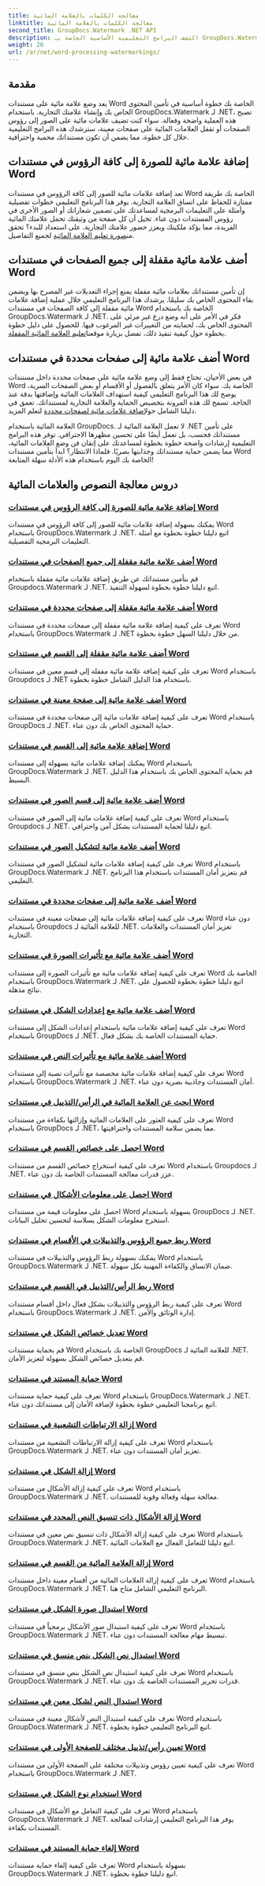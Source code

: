 ```yaml
---
title: معالجة الكلمات بالعلامة المائية
linktitle: معالجة الكلمات بالعلامة المائية
second_title: GroupDocs.Watermark .NET API
description: اكتشف البرامج التعليمية الأساسية الخاصة بـ GroupDocs.Watermark لـ .NET لإضافة العلامات المائية وإدارتها في مستندات Word. عزز أمان مستنداتك وعلامتك التجارية دون عناء.
weight: 26
url: /ar/net/word-processing-watermarkings/
---
```

## مقدمة

يعد وضع علامة مائية على مستندات Word الخاصة بك خطوة أساسية في تأمين المحتوى الخاص بك وإنشاء علامتك التجارية. باستخدام GroupDocs.Watermark لـ .NET، تصبح هذه العملية واضحة وفعالة. سواء كنت تضيف علامات مائية على الصور إلى رؤوس الصفحات أو تقفل العلامات المائية على صفحات معينة، سترشدك هذه البرامج التعليمية خلال كل خطوة، مما يضمن أن تكون مستنداتك محمية واحترافية.

## إضافة علامة مائية للصورة إلى كافة الرؤوس في مستندات Word

تعد إضافة علامات مائية للصور إلى كافة الرؤوس في مستندات Word الخاصة بك طريقة ممتازة للحفاظ على اتساق العلامة التجارية. يوفر هذا البرنامج التعليمي خطوات تفصيلية وأمثلة على التعليمات البرمجية لمساعدتك على تضمين شعاراتك أو الصور الأخرى في رؤوس المستندات دون عناء. تخيل أن كل صفحة من وثيقتك تحمل علامتك المائية الفريدة، مما يؤكد ملكيتك ويعزز حضور علامتك التجارية. على استعداد للبدء؟ تحقق من[صورة تعليم العلامة المائية](./add-image-watermark-all-headers-word-docs/) لجميع التفاصيل.

## أضف علامة مائية مقفلة إلى جميع الصفحات في مستندات Word

 إن تأمين مستنداتك بعلامات مائية مقفلة يمنع إجراء التعديلات غير المصرح بها ويضمن بقاء المحتوى الخاص بك سليمًا. يرشدك هذا البرنامج التعليمي خلال عملية إضافة علامات مائية مقفلة إلى كافة الصفحات في مستندات Word الخاصة بك باستخدام GroupDocs.Watermark لـ .NET. فكر في الأمر على أنه وضع درع غير مرئي على المحتوى الخاص بك، لحمايته من التغييرات غير المرغوب فيها. للحصول على دليل خطوة بخطوة حول كيفية تنفيذ ذلك، تفضل بزيارة موقعنا[تعليم العلامة المائية المقفلة](./add-locked-watermark-all-pages-word-docs/).

## أضف علامة مائية إلى صفحات محددة في مستندات Word

في بعض الأحيان، تحتاج فقط إلى وضع علامة مائية على صفحات محددة داخل مستندات Word الخاصة بك. سواء كان الأمر يتعلق بالفصول أو الأقسام أو بعض الصفحات السرية، يوضح لك هذا البرنامج التعليمي كيفية استهداف العلامات المائية وإضافتها بدقة عند الحاجة. تسمح لك هذه المرونة بتخصيص الحماية والعلامة التجارية لمستنداتك. تعمق في دليلنا الشامل حول[إضافة علامات مائية لصفحات محددة](./add-watermark-specific-pages-word-docs/) لتعلم المزيد.

العلامة المائية باستخدام GroupDocs. لا تعمل العلامة المائية لـ .NET على تأمين مستنداتك فحسب، بل تعمل أيضًا على تحسين مظهرها الاحترافي. توفر هذه البرامج التعليمية إرشادات واضحة خطوة بخطوة لمساعدتك على إتقان فن وضع العلامات المائية، مما يضمن حماية مستنداتك وجذابتها بصريًا. فلماذا الانتظار؟ ابدأ بتأمين مستندات Word الخاصة بك اليوم باستخدام هذه الأدلة سهلة المتابعة!
## دروس معالجة النصوص والعلامات المائية
### [إضافة علامة مائية للصورة إلى كافة الرؤوس في مستندات Word](./add-image-watermark-all-headers-word-docs/)
يمكنك بسهولة إضافة علامات مائية للصور إلى كافة الرؤوس في مستندات Word باستخدام GroupDocs.Watermark لـ .NET. اتبع دليلنا خطوة بخطوة مع أمثلة التعليمات البرمجية التفصيلية.
### [أضف علامة مائية مقفلة إلى جميع الصفحات في مستندات Word](./add-locked-watermark-all-pages-word-docs/)
قم بتأمين مستنداتك عن طريق إضافة علامات مائية مقفلة باستخدام Groupdocs.Watermark لـ .NET. اتبع دليلنا خطوة بخطوة لسهولة التنفيذ.
### [أضف علامة مائية مقفلة إلى صفحات محددة في مستندات Word](./add-locked-watermark-specific-pages-word-docs/)
تعرف على كيفية إضافة علامة مائية مقفلة إلى صفحات محددة في مستندات Word باستخدام GroupDocs.Watermark لـ .NET من خلال دليلنا السهل خطوة بخطوة.
### [أضف علامة مائية مقفلة إلى القسم في مستندات Word](./add-locked-watermark-section-word-docs/)
تعرف على كيفية إضافة علامة مائية مقفلة إلى قسم معين في مستندات Word باستخدام Groupdocs لـ .NET باستخدام هذا الدليل الشامل خطوة بخطوة.
### [أضف علامة مائية إلى صفحة معينة في مستندات Word](./add-watermark-specific-page-word-docs/)
تعرف على كيفية إضافة علامات مائية إلى صفحات محددة في مستندات Word باستخدام GroupDocs لـ .NET. حماية المحتوى الخاص بك دون عناء.
### [إضافة علامة مائية إلى القسم في مستندات Word](./add-watermark-section-word-docs/)
يمكنك إضافة علامات مائية بسهولة إلى مستندات Word باستخدام GroupDocs.Watermark لـ .NET. قم بحماية المحتوى الخاص بك باستخدام هذا الدليل البسيط.
### [أضف علامة مائية إلى قسم الصور في مستندات Word](./add-watermark-section-images-word-docs/)
تعرف على كيفية إضافة علامات مائية إلى الصور في مستندات Word باستخدام Groupdocs لـ .NET. اتبع دليلنا لحماية المستندات بشكل آمن واحترافي.
### [أضف علامة مائية لتشكيل الصور في مستندات Word](./add-watermark-shape-images-word-docs/)
تعرف على كيفية إضافة علامات مائية لتشكيل الصور في مستندات Word باستخدام GroupDocs.Watermark لـ .NET. قم بتعزيز أمان المستندات باستخدام هذا البرنامج التعليمي.
### [أضف علامة مائية إلى صفحات محددة في مستندات Word](./add-watermark-specific-pages-word-docs/)
تعرف على كيفية إضافة علامات مائية إلى صفحات معينة في مستندات Word دون عناء باستخدام Groupdocs للعلامة المائية لـ .NET. تعزيز أمان المستندات والعلامات التجارية.
### [أضف علامة مائية مع تأثيرات الصورة في مستندات Word](./add-watermark-image-effects-word-docs/)
تعرف على كيفية إضافة علامات مائية مع تأثيرات الصورة إلى مستندات Word الخاصة بك باستخدام GroupDocs.Watermark لـ .NET. اتبع دليلنا خطوة بخطوة للحصول على نتائج مذهلة.
### [أضف علامة مائية مع إعدادات الشكل في مستندات Word](./add-watermark-shape-settings-word-docs/)
تعرف على كيفية إضافة علامات مائية باستخدام إعدادات الشكل إلى مستندات Word باستخدام GroupDocs لـ .NET. حماية المستندات الخاصة بك بشكل فعال.
### [أضف علامة مائية مع تأثيرات النص في مستندات Word](./add-watermark-text-effects-word-docs/)
تعرف على كيفية إضافة علامات مائية مخصصة مع تأثيرات نصية إلى مستندات Word باستخدام GroupDocs.Watermark لـ .NET. أمان المستندات وجاذبية بصرية دون عناء.
### [ابحث عن العلامة المائية في الرأس/التذييل في مستندات Word](./find-watermark-header-footer-word-docs/)
تعرف على كيفية العثور على العلامات المائية وإزالتها بكفاءة من مستندات Word باستخدام GroupDocs لـ .NET، مما يضمن سلامة المستندات واحترافيتها.
### [احصل على خصائص القسم في مستندات Word](./get-section-properties-word-docs/)
تعرف على كيفية استخراج خصائص القسم من مستندات Word باستخدام Groupdocs لـ .NET. عزز قدرات معالجة المستندات الخاصة بك دون عناء.
### [احصل على معلومات الأشكال في مستندات Word](./get-shapes-information-word-docs/)
احصل على معلومات قيمة من مستندات Word بسهولة باستخدام GroupDocs لـ .NET. استخرج معلومات الشكل بسلاسة لتحسين تحليل البيانات.
### [ربط جميع الرؤوس والتذييلات في الأقسام في مستندات Word](./link-all-headers-footers-section-word-docs/)
يمكنك بسهولة ربط الرؤوس والتذييلات في مستندات Word باستخدام GroupDocs.Watermark لـ .NET. ضمان الاتساق والكفاءة المهنية بكل سهولة.
### [ربط الرأس/التذييل في القسم في مستندات Word](./link-header-footer-section-word-docs/)
تعرف على كيفية ربط الرؤوس والتذييلات بشكل فعال داخل أقسام مستندات Word باستخدام GroupDocs.Watermark لـ .NET. إدارة الوثائق والأمن.
### [تعديل خصائص الشكل في مستندات Word](./modify-shape-properties-word-docs/)
قم بحماية مستندات Word الخاصة بك باستخدام GroupDocs للعلامة المائية لـ .NET. قم بتعديل خصائص الشكل بسهولة لتعزيز الأمان.
### [حماية المستند في مستندات Word](./protect-document-word-docs/)
تعرف على كيفية حماية مستندات Word باستخدام GroupDocs.Watermark لـ .NET. اتبع برنامجنا التعليمي خطوة بخطوة لإضافة الأمان إلى مستنداتك دون عناء.
### [إزالة الارتباطات التشعبية في مستندات Word](./remove-hyperlinks-word-docs/)
تعرف على كيفية إزالة الارتباطات التشعبية من مستندات Word باستخدام GroupDocs.Watermark لـ .NET. تعزيز أمان المستندات دون عناء.
### [إزالة الشكل في مستندات Word](./remove-shape-word-docs/)
تعرف على كيفية إزالة الأشكال من مستندات Word باستخدام GroupDocs.Watermark لـ .NET. معالجة سهلة وفعالة وقوية للمستندات.
### [إزالة الأشكال ذات تنسيق النص المحدد في مستندات Word](./remove-shapes-specific-text-formatting-word-docs/)
تعرف على كيفية إزالة الأشكال ذات تنسيق نص معين في مستندات Word باستخدام GroupDocs.Watermark لـ .NET. اتبع دليلنا للتعامل الفعال مع العلامات المائية.
### [إزالة العلامة المائية من القسم في مستندات Word](./remove-watermark-section-word-docs/)
تعرف على كيفية إزالة العلامات المائية من أقسام معينة داخل مستندات Word باستخدام GroupDocs.Watermark لـ .NET. البرنامج التعليمي الشامل متاح هنا.
### [استبدال صورة الشكل في مستندات Word](./replace-shape-image-word-docs/)
تعرف على كيفية استبدال صور الأشكال برمجياً في مستندات Word باستخدام GroupDocs.Watermark لـ .NET. تبسيط مهام معالجة المستندات دون عناء.
### [استبدال نص الشكل بنص منسق في مستندات Word](./replace-shape-text-formatted-text-word-docs/)
تعرف على كيفية استبدال نص الشكل بنص منسق في مستندات Word باستخدام GroupDocs.Watermark لـ .NET. قدرات تحرير المستندات الخاصة بك دون عناء.
### [استبدال النص لشكل معين في مستندات Word](./replace-text-specific-shape-word-docs/)
تعرف على كيفية استبدال النص لأشكال معينة في مستندات Word باستخدام GroupDocs.Watermark لـ .NET. اتبع البرنامج التعليمي خطوة بخطوة.
### [تعيين رأس/تذييل مختلف للصفحة الأولى في مستندات Word](./set-different-first-page-header-footer-word-docs/)
تعرف على كيفية تعيين رؤوس وتذييلات مختلفة على الصفحة الأولى من مستندات Word باستخدام GroupDocs.Watermark لـ .NET.
### [استخدام نوع الشكل في مستندات Word](./shape-type-usage-word-docs/)
تعرف على كيفية التعامل مع الأشكال في مستندات Word باستخدام GroupDocs.Watermark لـ .NET. يوفر هذا البرنامج التعليمي إرشادات لمعالجة المستندات بكفاءة.
### [إلغاء حماية المستند في مستندات Word](./unprotect-document-word-docs/)
تعرف على كيفية إلغاء حماية مستندات Word بسهولة باستخدام GroupDocs.Watermark لـ .NET. اتبع دليلنا خطوة بخطوة.